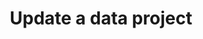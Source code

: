 ---
title: Update a data project
excerpt: >-
  Update an existing project. Only elements included in the request will be
  updated. All omitted elements will remain untouched. Requesting change in a
  list replaces the entire list. Requesting an element to be null deletes all
  values on the element.
api:
  file: data-world.json
  operationId: patchProject
hidden: false
---